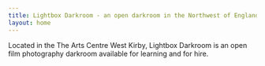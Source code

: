 ```yaml
---
title: Lightbox Darkroom - an open darkroom in the Northwest of England
layout: home
---
```


Located in the The Arts Centre West Kirby, Lightbox Darkroom is an open film photography darkroom available for learning and for hire.

